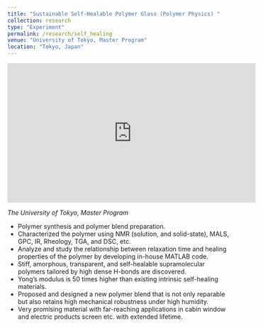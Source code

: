```yaml
---
title: "Sustainable Self-Healable Polymer Glass (Polymer Physics) "
collection: research
type: "Experiment"
permalink: /research/self_healing
venue: "University of Tokyo, Master Program"
location: "Tokyo, Japan"
---
```


<iframe width="560" height="315" src="https://www.youtube.com/embed/VJCX0xgQFBE" title="Self-healing" frameborder="0" allow="accelerometer; autoplay; clipboard-write; encrypted-media; gyroscope; picture-in-picture" allowfullscreen></iframe>


*The University of Tokyo, Master Program*

- Polymer synthesis and polymer blend preparation.
- Characterized the polymer using NMR (solution, and solid-state), MALS, GPC, IR, Rheology, TGA, and DSC, etc.
- Analyze and study the relationship between relaxation time and healing properties of the polymer by developing in-house MATLAB code. 
- Stiff, amorphous, transparent, and self-healable supramolecular polymers tailored by high dense H-bonds are discovered. 
- Yong’s modulus is 50 times higher than existing intrinsic self-healing materials.
- Proposed and designed a new polymer blend that is not only reparable but also retains high mechanical robustness under high humidity. 
- Very promising material with far-reaching applications in cabin window and electric products screen etc. with extended lifetime. 
 
